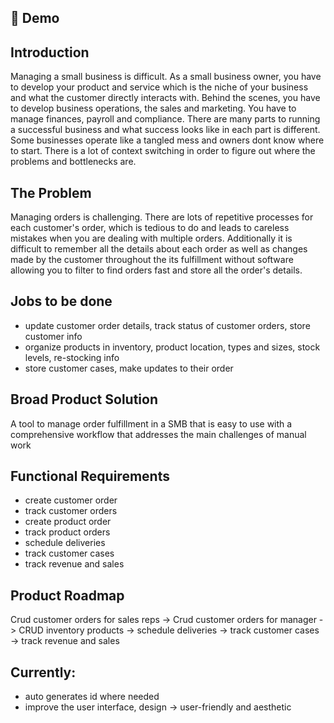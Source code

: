 ## 🎥 Demo



## Introduction
Managing a small business is difficult. As a small business owner, you have to develop your product and service which is the niche of your business and what the customer directly interacts with. Behind the scenes, you have to develop business operations, the sales and marketing. You have to manage finances, payroll and compliance. There are many parts to running a successful business and what success looks like in each part is different. Some businesses operate like a tangled mess and owners dont know where to start. There is a lot of context switching in order to figure out where the problems and bottlenecks are.


## The Problem
Managing orders is challenging. There are lots of repetitive processes for each customer's order, which is tedious to do and leads to careless mistakes when you are dealing with multiple orders. Additionally it is difficult to remember all the details about each order as well as changes made by the customer throughout the its fulfillment without software allowing you to filter to find orders fast and store all the order's details. 

## Jobs to be done
- update customer order details, track status of customer orders, store customer info
- organize products in inventory, product location, types and sizes, stock levels, re-stocking info
- store customer cases, make updates to their order


## Broad Product Solution
A tool to manage order fulfillment in a SMB that is easy to use with a comprehensive workflow that addresses the main challenges of manual work

## Functional Requirements
- create customer order
- track customer orders
- create product order
- track product orders
- schedule deliveries
- track customer cases
- track revenue and sales


## Product Roadmap
Crud customer orders for sales reps -> Crud customer orders for manager -> CRUD inventory products -> schedule deliveries -> track customer cases -> track revenue and sales 

## Currently:
- auto generates id where needed
- improve the user interface, design -> user-friendly and aesthetic

